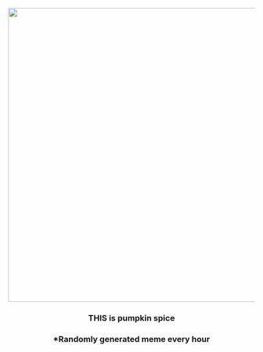 <p align="center">
        <img src="https://i.redd.it/rk5bqzfgfvq91.jpg" width="600" height="600">
        </p>
        <h3 align="center">THIS is pumpkin spice</h3>
        <h3 align="center">*Randomly generated meme every hour</h3>
    
